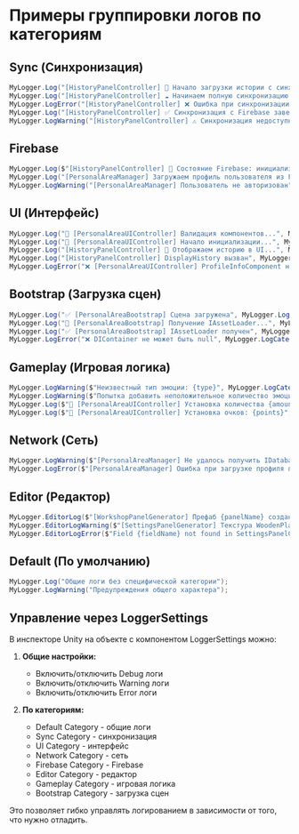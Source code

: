 # Примеры группировки логов по категориям

## Sync (Синхронизация)
```csharp
MyLogger.Log("[HistoryPanelController] 🔄 Начало загрузки истории с синхронизацией", MyLogger.LogCategory.Sync);
MyLogger.Log("[HistoryPanelController] ☁️ Начинаем полную синхронизацию с Firebase", MyLogger.LogCategory.Sync);
MyLogger.LogError("[HistoryPanelController] ❌ Ошибка при синхронизации с Firebase", MyLogger.LogCategory.Sync);
MyLogger.Log("[HistoryPanelController] ✅ Синхронизация с Firebase завершена успешно", MyLogger.LogCategory.Sync);
MyLogger.LogWarning("[HistoryPanelController] ⚠️ Синхронизация недоступна", MyLogger.LogCategory.Sync);
```

## Firebase
```csharp
MyLogger.Log($"[HistoryPanelController] 🔗 Состояние Firebase: инициализирован={_emotionService?.IsFirebaseInitialized}", MyLogger.LogCategory.Firebase);
MyLogger.Log("[PersonalAreaManager] Загружаем профиль пользователя из Firebase...", MyLogger.LogCategory.Firebase);
MyLogger.LogWarning("[PersonalAreaManager] Пользователь не авторизован", MyLogger.LogCategory.Firebase);
```

## UI (Интерфейс)
```csharp
MyLogger.Log("🔄 [PersonalAreaUIController] Валидация компонентов...", MyLogger.LogCategory.UI);
MyLogger.Log("🔄 [PersonalAreaUIController] Начало инициализации...", MyLogger.LogCategory.UI);
MyLogger.Log("[HistoryPanelController] 🎨 Отображаем историю в UI...", MyLogger.LogCategory.UI);
MyLogger.Log("[HistoryPanelController] DisplayHistory вызван", MyLogger.LogCategory.UI);
MyLogger.LogError("❌ [PersonalAreaUIController] ProfileInfoComponent не назначен", MyLogger.LogCategory.UI);
```

## Bootstrap (Загрузка сцен)
```csharp
MyLogger.Log("✅ [PersonalAreaBootstrap] Сцена загружена", MyLogger.LogCategory.Bootstrap);
MyLogger.Log("🔄 [PersonalAreaBootstrap] Получение IAssetLoader...", MyLogger.LogCategory.Bootstrap);
MyLogger.Log("✅ [PersonalAreaBootstrap] IAssetLoader получен", MyLogger.LogCategory.Bootstrap);
MyLogger.LogError("❌ DIContainer не может быть null", MyLogger.LogCategory.Bootstrap);
```

## Gameplay (Игровая логика)
```csharp
MyLogger.LogWarning($"Неизвестный тип эмоции: {type}", MyLogger.LogCategory.Gameplay);
MyLogger.LogWarning($"Попытка добавить неположительное количество эмоций: {amount}", MyLogger.LogCategory.Gameplay);
MyLogger.Log($"🔄 [PersonalAreaUIController] Установка количества {amount} для банки типа {type}", MyLogger.LogCategory.Gameplay);
MyLogger.Log($"🔄 [PersonalAreaUIController] Установка очков: {points}", MyLogger.LogCategory.Gameplay);
```

## Network (Сеть)
```csharp
MyLogger.LogWarning($"[PersonalAreaManager] Не удалось получить IDatabaseService: {ex.Message}", MyLogger.LogCategory.Network);
MyLogger.LogError($"[PersonalAreaManager] Ошибка при загрузке профиля пользователя: {ex.Message}", MyLogger.LogCategory.Network);
```

## Editor (Редактор)
```csharp
MyLogger.EditorLog($"[WorkshopPanelGenerator] Префаб {panelName} создан");
MyLogger.EditorLogWarning($"[SettingsPanelGenerator] Текстура WoodenPlank.png не найдена");
MyLogger.EditorLogError($"Field {fieldName} not found in SettingsPanelController");
```

## Default (По умолчанию)
```csharp
MyLogger.Log("Общие логи без специфической категории");
MyLogger.LogWarning("Предупреждения общего характера");
```

## Управление через LoggerSettings

В инспекторе Unity на объекте с компонентом LoggerSettings можно:

1. **Общие настройки:**
   - Включить/отключить Debug логи
   - Включить/отключить Warning логи  
   - Включить/отключить Error логи

2. **По категориям:**
   - Default Category - общие логи
   - Sync Category - синхронизация
   - UI Category - интерфейс
   - Network Category - сеть
   - Firebase Category - Firebase
   - Editor Category - редактор
   - Gameplay Category - игровая логика
   - Bootstrap Category - загрузка сцен

Это позволяет гибко управлять логированием в зависимости от того, что нужно отладить. 
